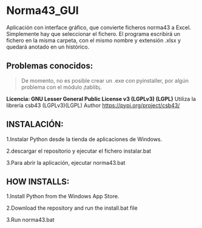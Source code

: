 # Norma43_GUI
Aplicación con interface gráfico, que convierte ficheros norma43 a Excel. Simplemente hay que seleccionar el fichero.
El programa escribirá un fichero en la misma carpeta, con el mismo nombre y extensión .xlsx y quedará anotado en un histórico.

## Problemas conocidos:
> De momento, no es posible crear un .exe con pyinstaller, por algún problema con el módulo ¡tablib¡.

**Licencia: GNU Lesser General Public License v3 (LGPLv3) (LGPL)**
Utiliza la librería csb43 (LGPLv3)(LGPL) Author
https://pypi.org/project/csb43/

## INSTALACIÓN:
1.Instalar Python desde la tienda de aplicaciones de Windows.

2.descargar el repositorio y ejecutar el fichero instalar.bat

3.Para abrir la aplicación, ejecutar norma43.bat

## HOW INSTALLS:
1.Install Python from the Windows App Store.

2.Download the repository and run the install.bat file

3.Run norma43.bat
